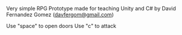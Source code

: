 Very simple RPG Prototype made for teaching Unity and C# 
by David Fernandez Gomez (davfergom@gmail.com)

Use "space" to open doors
Use "c" to attack
